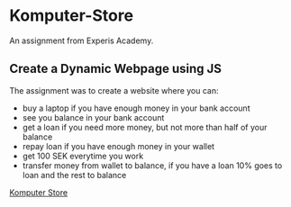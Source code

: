 # Komputer-Store
An assignment from Experis Academy.
## Create a Dynamic Webpage using JS
The assignment was to create a website where you can: 
* buy a laptop if you have enough money in your bank account
* see you balance in your bank account
* get a loan if you need more money, but not more than half of your balance
* repay loan if you have enough money in your wallet
* get 100 SEK everytime you work
* transfer money from wallet to balance, if you have a loan 10% goes to loan and the rest to balance

[Komputer Store](https://amandastahlberg.github.io/Komputer-Store/)
